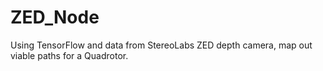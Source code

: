 # ZED_Node
Using TensorFlow and data from StereoLabs ZED depth camera, map out viable paths for a Quadrotor.

